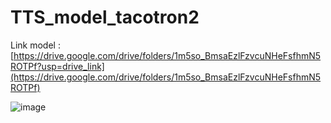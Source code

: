 # TTS_model_tacotron2

Link model : [https://drive.google.com/drive/folders/1m5so_BmsaEzlFzvcuNHeFsfhmN5ROTPf?usp=drive_link](https://drive.google.com/drive/folders/1m5so_BmsaEzlFzvcuNHeFsfhmN5ROTPf)


![image](https://github.com/Bacptit/TTS_model_tacotron2/assets/54921760/f53da917-2e56-40c9-880c-a2d6674789a9)
